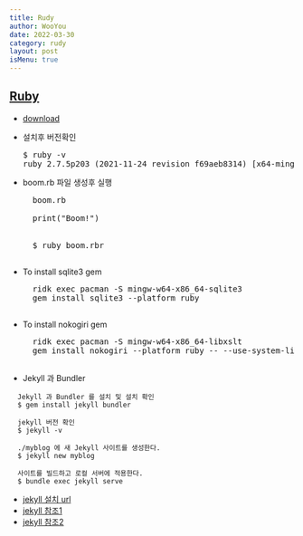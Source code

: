 ```yaml
---
title: Rudy
author: WooYou
date: 2022-03-30
category: rudy
layout: post
isMenu: true
---
```

## [Ruby](https://rubyinstaller.org/)

* [download](https://rubyinstaller.org/downloads/)
* 설치후 버전확인
  <pre>
  $ ruby -v
  ruby 2.7.5p203 (2021-11-24 revision f69aeb8314) [x64-mingw32]
  </pre>
* boom.rb 파일 생성후 실행

    <pre>
    boom.rb 
    
    print("Boom!")
    
    
    $ ruby boom.rbr
    </pre>


* To install sqlite3 gem

    <pre>
    ridk exec pacman -S mingw-w64-x86_64-sqlite3
    gem install sqlite3 --platform ruby
    </pre>

* To install nokogiri gem

    <pre>
    ridk exec pacman -S mingw-w64-x86_64-libxslt
    gem install nokogiri --platform ruby -- --use-system-libraries
    </pre>

* Jekyll 과 Bundler

```shell
  Jekyll 과 Bundler 를 설치 및 설치 확인
  $ gem install jekyll bundler
  
  jekyll 버전 확인
  $ jekyll -v

  ./myblog 에 새 Jekyll 사이트를 생성한다.
  $ jekyll new myblog
  
  사이트를 빌드하고 로컬 서버에 적용한다.
  $ bundle exec jekyll serve
```

* [jekyll 설치 url](https://jekyllrb-ko.github.io/docs/)
* [jekyll 참조1](http://djflexible.github.io/blog/github-jekyll.html)
* [jekyll 참조2](https://blog.naver.com/h_proms/221208814331)
